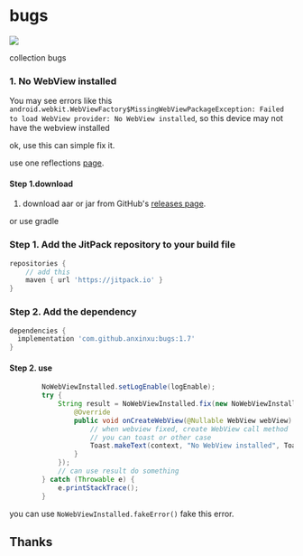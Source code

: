 # bugs
[![](https://jitpack.io/v/anxinxu/bugs.svg)](https://jitpack.io/#anxinxu/bugs)

collection bugs

### 1. No WebView installed

You may see errors like this `android.webkit.WebViewFactory$MissingWebViewPackageException: Failed to load WebView provider: No WebView installed`, so this device may not have the webview installed

ok, use this can simple fix it.

use one reflections [page][2].

#### Step 1.download

1. download aar or jar from GitHub's [releases page][1].

or use gradle
### Step 1. Add the JitPack repository to your build file
```gradle
repositories {
    // add this
    maven { url 'https://jitpack.io' }
}
```

### Step 2. Add the dependency
```gradle
dependencies {
  implementation 'com.github.anxinxu:bugs:1.7'
}
```

#### Step 2. use
```java
        NoWebViewInstalled.setLogEnable(logEnable);
        try {
            String result = NoWebViewInstalled.fix(new NoWebViewInstalled.FixedWebCreateCallback() {
                @Override
                public void onCreateWebView(@Nullable WebView webView) {
                    // when webview fixed, create WebView call method
                    // you can toast or other case
                    Toast.makeText(context, "No WebView installed", Toast.LENGTH_SHORT).show();
                }
            });
            // can use result do something
        } catch (Throwable e) {
            e.printStackTrace();
        }
```
 
 you can use `NoWebViewInstalled.fakeError()` fake this error.


[1]: https://github.com/anxinxu/bugs/releases
[2]: https://github.com/anxinxu/reflections

## Thanks
